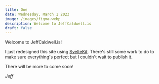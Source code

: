 ```yaml
---
title: One
date: Wednesday, March 1 2023
image: /images/figma.webp
description: Welcome to JeffCaldwell.is
draft: false
---
```


Welcome to JeffCaldwell.is!

I just redesigned this site using [SvelteKit](https://kit.svelte.dev). There's
still some work to do to make sure everything's perfect but I couldn't wait to
publish it.

There will be more to come soon!

_Jeff_
